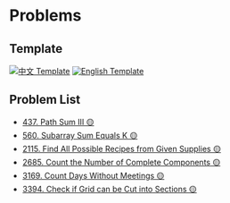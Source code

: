 # Problems

## Template

[![中文 Template](https://img.shields.io/badge/中文-Template-34495E)](template_zh.md)
[![English Template](https://img.shields.io/badge/English-Template-27AE60)](template_en.md)

## Problem List

<!-- PROBLEM_LIST_START -->
- [437. Path Sum III 🟡](437.%20Path%20Sum%20III)
- [560. Subarray Sum Equals K 🟡](560.%20Subarray%20Sum%20Equals%20K)
- [2115. Find All Possible Recipes from Given Supplies 🟡](2115.%20Find%20All%20Possible%20Recipes%20from%20Given%20Supplies)
- [2685. Count the Number of Complete Components 🟡](2685.%20Count%20the%20Number%20of%20Complete%20Components)
- [3169. Count Days Without Meetings 🟡](3169.%20Count%20Days%20Without%20Meetings)
- [3394. Check if Grid can be Cut into Sections 🟡](3394.%20Check%20if%20Grid%20can%20be%20Cut%20into%20Sections)
<!-- PROBLEM_LIST_END -->
